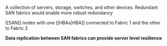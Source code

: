 A collection of servers, storage, switches, and other devices. Redundant  SAN fabrics would enable more robust redundancy

[[SAN]] nodes with one [[HBAs|HBA]] connected to Fabric 1 and the other to Fabric 2

**Data replication between SAN fabrics can provide server level resilience**